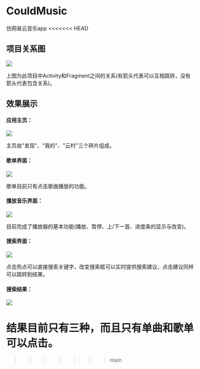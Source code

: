 # CouldMusic
仿网易云音乐app
<<<<<<< HEAD

## 项目关系图

![](image_readme\未命名文件.jpg)

上图为此项目中Activity和Fragment之间的关系(有箭头代表可以互相跳转，没有箭头代表包含关系)。

## 效果展示

#### 应用主页：

![](image_readme\a15e686163837edc2b54f67b290ac85.jpg)

主页由"发现"、"我的"、"云村"三个碎片组成。

#### 歌单界面：

![](image_readme\75809ed472cbedce0d7749c7316e971.jpg)

歌单目前只有点击歌曲播放的功能。

#### 播放音乐界面：

![](image_readme\d5808d74e27d71656a7fe969fe52b6e.jpg)

目前完成了播放器的基本功能(播放、暂停、上/下一首、进度条的显示与改变)。

#### 搜索界面：

![](image_readme\109c7e8a4162fcec42bcdff02396017.jpg)

点击热点可以直接搜索关键字，改变搜索框可以实时提供搜索建议，点击建议同样可以跳转到结果。

#### 搜索结果：

![](image_readme\3b24c512ccfc0dc5aa14196fbd1877b.jpg)

结果目前只有三种，而且只有单曲和歌单可以点击。
=======
>>>>>>> main
